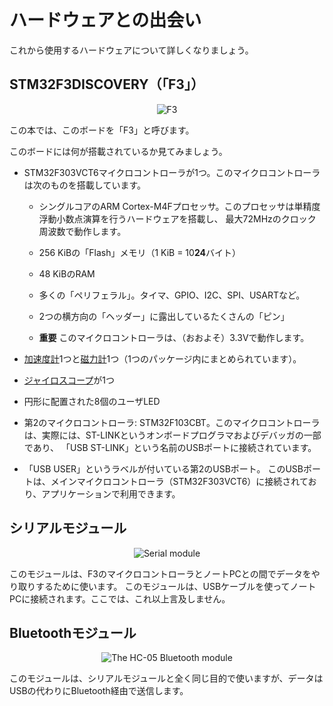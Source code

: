 <!-- # Meet your hardware -->

# ハードウェアとの出会い

<!-- Let's get familiar with the hardware we'll be working with. -->

これから使用するハードウェアについて詳しくなりましょう。

<!-- ## STM32F3DISCOVERY (the "F3") -->

## STM32F3DISCOVERY（「F3」）

<p align="center">
<img title="F3" src="../assets/f3.jpg">
</p>

<!-- We'll refer to this board as "F3" throughout this book. -->

この本では、このボードを「F3」と呼びます。

<!-- What does this board contain? -->

このボードには何が搭載されているか見てみましょう。

<!--
- A STM32F303VCT6 microcontroller. This microcontroller has
  - A single core ARM Cortex-M4F processor with hardware support for single precision floating point
    operations and a maximum clock frequency of 72 MHz.
 -->
<!--   - 256 KiB of "Flash" memory. (1 KiB = 10**24** bytes) -->

<!--   - 48 KiB of RAM. -->

<!--   - many "peripherals": timers, GPIO, I2C, SPI, USART, etc. -->

<!--   - lots of "pins" that are exposed in the two lateral "headers". -->

<!--   - **IMPORTANT** This microcontroller operates at (around) 3.3V. -->

- STM32F303VCT6マイクロコントローラが1つ。このマイクロコントローラは次のものを搭載しています。
  - シングルコアのARM Cortex-M4Fプロセッサ。このプロセッサは単精度浮動小数点演算を行うハードウェアを搭載し、
    最大72MHzのクロック周波数で動作します。

  - 256 KiBの「Flash」メモリ（1 KiB = 10**24**バイト）

  - 48 KiBのRAM

  - 多くの「ペリフェラル」。タイマ、GPIO、I2C、SPI、USARTなど。

  - 2つの横方向の「ヘッダー」に露出しているたくさんの「ピン」

  - **重要** このマイクロコントローラは、（おおよそ）3.3Vで動作します。

<!-- - An [accelerometer] and a [magnetometer][] (in a single package). -->

- [加速度計]1つと[磁力計]1つ（1つのパッケージ内にまとめられています）。

<!-- 
[accelerometer]: https://en.wikipedia.org/wiki/Accelerometer
[magnetometer]: https://en.wikipedia.org/wiki/Magnetometer
 -->

[加速度計]: https://en.wikipedia.org/wiki/Accelerometer
[磁力計]: https://en.wikipedia.org/wiki/Magnetometer

<!-- - A [gyroscope]. -->

- [ジャイロスコープ]が1つ

<!-- [gyroscope]: https://en.wikipedia.org/wiki/Gyroscope -->

[ジャイロスコープ]: https://en.wikipedia.org/wiki/Gyroscope

<!-- - 8 user LEDs arranged in the shape of a compass -->

- 円形に配置された8個のユーザLED

<!-- 
- A second microcontroller: a STM32F103CBT. This microcontroller is actually part of an on-board
  programmer and debugger named ST-LINK and is connected to the USB port named "USB ST-LINK".
 -->

- 第2のマイクロコントローラ: STM32F103CBT。このマイクロコントローラは、実際には、ST-LINKというオンボードプログラマおよびデバッガの一部であり、
  「USB ST-LINK」という名前のUSBポートに接続されています。

<!-- 
- There's a second USB port, labeled "USB USER" that is connected to the main microcontroller, the
  STM32F303VCT6, and can be used in applications.
 -->

- 「USB USER」というラベルが付いている第2のUSBポート。
  このUSBポートは、メインマイクロコントローラ（STM32F303VCT6）に接続されており、アプリケーションで利用できます。

<!-- ## The Serial module -->

## シリアルモジュール

<p align="center">
<img title="Serial module" src="../assets/serial.jpg">
</p>

<!-- 
We'll use this module to exchange data between the microcontroller in the F3 and your laptop. This
module will be connected to your laptop using an USB cable. I won't say more at this point.
 -->

このモジュールは、F3のマイクロコントローラとノートPCとの間でデータをやり取りするために使います。
このモジュールは、USBケーブルを使ってノートPCに接続されます。ここでは、これ以上言及しません。

<!-- ## The Bluetooth module -->

## Bluetoothモジュール

<p align="center">
<img title="The HC-05 Bluetooth module" src="../assets/bluetooth.jpg">
</p>

<!-- 
This module has the exact same purpose as the serial module but it sends the data over Bluetooth
instead of over USB.
 -->

このモジュールは、シリアルモジュールと全く同じ目的で使いますが、データはUSBの代わりにBluetooth経由で送信します。
